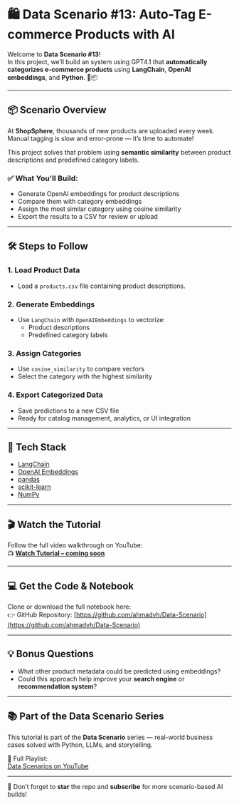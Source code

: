 # 🛍️ Data Scenario #13: Auto-Tag E-commerce Products with AI

Welcome to **Data Scenario #13**!  
In this project, we’ll build an system using GPT4.1 that **automatically categorizes e-commerce products** using **LangChain**, **OpenAI embeddings**, and **Python**. 🤖📦

---

## 📦 Scenario Overview

At **ShopSphere**, thousands of new products are uploaded every week.  
Manual tagging is slow and error-prone — it’s time to automate!

This project solves that problem using **semantic similarity** between product descriptions and predefined category labels.

### ✅ What You'll Build:
- Generate OpenAI embeddings for product descriptions  
- Compare them with category embeddings  
- Assign the most similar category using cosine similarity  
- Export the results to a CSV for review or upload

---

## 🛠️ Steps to Follow

### 1. Load Product Data
- Load a `products.csv` file containing product descriptions.

### 2. Generate Embeddings
- Use `LangChain` with `OpenAIEmbeddings` to vectorize:
  - Product descriptions  
  - Predefined category labels

### 3. Assign Categories
- Use `cosine_similarity` to compare vectors  
- Select the category with the highest similarity

### 4. Export Categorized Data
- Save predictions to a new CSV file  
- Ready for catalog management, analytics, or UI integration

---

## 🚀 Tech Stack

- [LangChain](https://www.langchain.com/)  
- [OpenAI Embeddings](https://platform.openai.com/docs/guides/embeddings)  
- [pandas](https://pandas.pydata.org/)  
- [scikit-learn](https://scikit-learn.org/)  
- [NumPy](https://numpy.org/)  

---

## 🎬 Watch the Tutorial

Follow the full video walkthrough on YouTube:  
📺 **[Watch Tutorial – coming soon](https://youtu.be/DDZbq5OLj6U)**  

---

## 💻 Get the Code & Notebook

Clone or download the full notebook here:  
👉 GitHub Repository: [https://github.com/ahmadvh/Data-Scenario](https://github.com/ahmadvh/Data-Scenario)

---

## 💡 Bonus Questions

- What other product metadata could be predicted using embeddings?
- Could this approach help improve your **search engine** or **recommendation system**?

---

## 📚 Part of the Data Scenario Series

This tutorial is part of the **Data Scenario** series — real-world business cases solved with Python, LLMs, and storytelling.

🔗 Full Playlist:  
[Data Scenarios on YouTube](https://www.youtube.com/playlist?list=PLgYONms4SxY3lkSrcN3Q9YoVCyLXuHkrT)

---

🙌 Don’t forget to **star** the repo and **subscribe** for more scenario-based AI builds!
